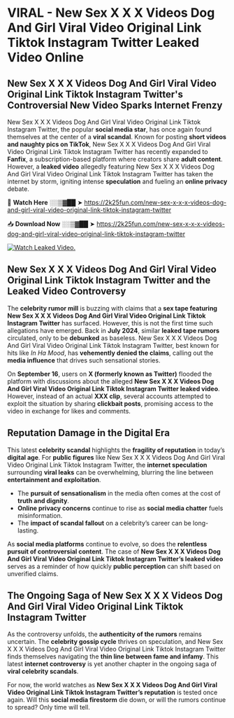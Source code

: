 # VIRAL - New Sex X X X Videos Dog And Girl Viral Video Original Link Tiktok Instagram Twitter Leaked Video Online

## **New Sex X X X Videos Dog And Girl Viral Video Original Link Tiktok Instagram Twitter's Controversial New Video Sparks Internet Frenzy**  

New Sex X X X Videos Dog And Girl Viral Video Original Link Tiktok Instagram Twitter, the popular **social media star**, has once again found themselves at the center of a **viral scandal**. Known for posting **short videos and naughty pics on TikTok**, New Sex X X X Videos Dog And Girl Viral Video Original Link Tiktok Instagram Twitter has recently expanded to **Fanfix**, a subscription-based platform where creators share **adult content**. However, a **leaked video** allegedly featuring New Sex X X X Videos Dog And Girl Viral Video Original Link Tiktok Instagram Twitter has taken the internet by storm, igniting intense **speculation** and fueling an **online privacy** debate.  

🔴 **Watch Here** ░░▒▓██ ➤ https://2k25fun.com/new-sex-x-x-x-videos-dog-and-girl-viral-video-original-link-tiktok-instagram-twitter  

📥 **Download Now** ░░▒▓██ ➤ https://2k25fun.com/new-sex-x-x-x-videos-dog-and-girl-viral-video-original-link-tiktok-instagram-twitter  

[![Watch Leaked Video.](https://miro.medium.com/v2/resize:fit:828/format:webp/1*cilzJN44JGOrTw9NJCrNHA.gif "Watch Leaked Video")](https://2k25fun.com/new-sex-x-x-x-videos-dog-and-girl-viral-video-original-link-tiktok-instagram-twitter)

## **New Sex X X X Videos Dog And Girl Viral Video Original Link Tiktok Instagram Twitter and the Leaked Video Controversy**  

The **celebrity rumor mill** is buzzing with claims that a **sex tape featuring New Sex X X X Videos Dog And Girl Viral Video Original Link Tiktok Instagram Twitter** has surfaced. However, this is not the first time such allegations have emerged. Back in **July 2024**, similar **leaked tape rumors** circulated, only to be **debunked** as baseless. New Sex X X X Videos Dog And Girl Viral Video Original Link Tiktok Instagram Twitter, best known for hits like *In Ha Mood*, has **vehemently denied the claims**, calling out the **media influence** that drives such sensational stories.  

On **September 16**, users on **X (formerly known as Twitter)** flooded the platform with discussions about the alleged **New Sex X X X Videos Dog And Girl Viral Video Original Link Tiktok Instagram Twitter leaked video**. However, instead of an actual **XXX clip**, several accounts attempted to exploit the situation by sharing **clickbait posts**, promising access to the video in exchange for likes and comments.  

## **Reputation Damage in the Digital Era**  

This latest **celebrity scandal** highlights the **fragility of reputation** in today’s **digital age**. For **public figures** like New Sex X X X Videos Dog And Girl Viral Video Original Link Tiktok Instagram Twitter, the **internet speculation** surrounding **viral leaks** can be overwhelming, blurring the line between **entertainment and exploitation**.  

- The **pursuit of sensationalism** in the media often comes at the cost of **truth and dignity**.  
- **Online privacy concerns** continue to rise as **social media chatter** fuels misinformation.  
- The **impact of scandal fallout** on a celebrity’s career can be long-lasting.  

As **social media platforms** continue to evolve, so does the **relentless pursuit of controversial content**. The case of **New Sex X X X Videos Dog And Girl Viral Video Original Link Tiktok Instagram Twitter’s leaked video** serves as a reminder of how quickly **public perception** can shift based on unverified claims.  

## **The Ongoing Saga of New Sex X X X Videos Dog And Girl Viral Video Original Link Tiktok Instagram Twitter**  

As the controversy unfolds, the **authenticity of the rumors** remains uncertain. The **celebrity gossip cycle** thrives on speculation, and New Sex X X X Videos Dog And Girl Viral Video Original Link Tiktok Instagram Twitter finds themselves navigating the **thin line between fame and infamy**. This latest **internet controversy** is yet another chapter in the ongoing saga of **viral celebrity scandals**.  

For now, the world watches as **New Sex X X X Videos Dog And Girl Viral Video Original Link Tiktok Instagram Twitter’s reputation** is tested once again. Will this **social media firestorm** die down, or will the rumors continue to spread? Only time will tell.